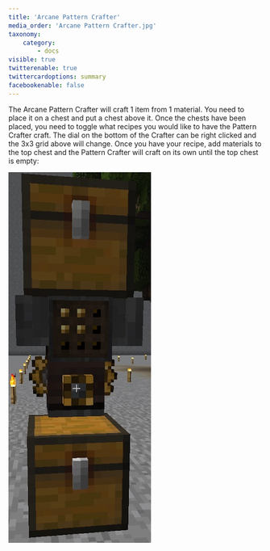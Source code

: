 ```yaml
---
title: 'Arcane Pattern Crafter'
media_order: 'Arcane Pattern Crafter.jpg'
taxonomy:
    category:
        - docs
visible: true
twitterenable: true
twittercardoptions: summary
facebookenable: false
---
```


The Arcane Pattern Crafter will craft 1 item from 1 material. You need to place it on a chest and put a chest above it. Once the chests have been placed, you need to toggle what recipes you would like to have the Pattern Crafter craft. The dial on the bottom of the Crafter can be right clicked and the 3x3 grid above will change. Once you have your recipe, add materials to the top chest and the Pattern Crafter will craft on its own until the top chest is empty:

![](Arcane%20Pattern%20Crafter.jpg)

